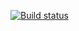 [![Build status](https://ci.appveyor.com/api/projects/status/owb05fg5sfah5md4?svg=true)](https://ci.appveyor.com/project/Berestanadi/card-balance)
